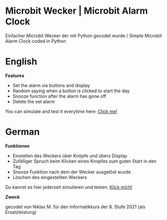 # Microbit Wecker | Microbit Alarm Clock 



Einfacher Microbit Wecker der mit Python gecodet wurde / Simple Microbit Alarm Clock coded in Python

# English


**Features**

+ Set the alarm via buttons and display<br/>
+ Random saying when a button is clicked to start the day<br/>
+ Snooze function after the alarm has gone off<br/>
+ Delete the set alarm<br/>

You can simulate and test it everytime here: [Click me!](https://create.withcode.uk/python/F6J)

# German


**Funktionen**

+ Einstellen des Weckers über Knöpfe und übers Display<br/>
+ Zufälliger Spruch beim Klicken eines Knopfes zum guten Start in den Tag<br/>
+ Snooze Funktion nach dem der Wecker ausgelöst wurde<br/>
+ Löschen des eingestellten Weckers<br/>

Du kannst es hier jederzeit simulieren und testen: [Klick mich!](https://create.withcode.uk/python/F6K)


**Zweck**<br/>

gecodet von Niklas M. für den Informatikkurs der 8. Stufe 2021 (als Ersatzleistung)<br/>
